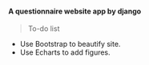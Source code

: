 #### A questionnaire website app by django

> To-do list
* Use Bootstrap to beautify site.
* Use Echarts to add figures.